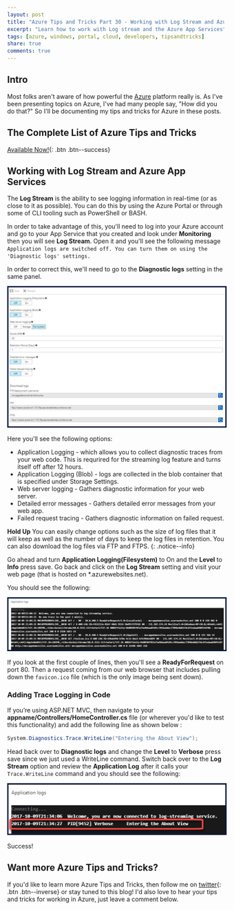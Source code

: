```yaml
---
layout: post
title: "Azure Tips and Tricks Part 30 - Working with Log Stream and Azure App Services"
excerpt: "Learn how to work with Log stream and the Azure App Services"
tags: [azure, windows, portal, cloud, developers, tipsandtricks]
share: true
comments: true
---
```


## Intro

Most folks aren't aware of how powerful the [Azure](http://www.azure.com) platform really is. As I've been presenting topics on Azure, I've had many people say, "How did you do that?" So I'll be documenting my tips and tricks for Azure in these posts.

## The Complete List of Azure Tips and Tricks

[Available Now!](https://michaelcrump.net/azure-tips-and-tricks-complete-list/){: .btn .btn--success} 

## Working with Log Stream and Azure App Services

The **Log Stream** is the ability to see logging information in real-time (or as close to it as possible). You can do this by using the Azure Portal or through some of CLI tooling such as PowerShell or BASH. 

In order to take advantage of this, you'll need to log into your Azure account and go to your App Service that you created and look under **Monitoring** then you will see **Log Stream**. Open it and you'll see the following message `Application logs are switched off. You can turn them on using the 'Diagnostic logs' settings.`

In order to correct this, we'll need to go to the **Diagnostic logs** setting in the same panel. 

<img style="border:3px solid #021a40" src="/files/logstream1.png">

Here you'll see the following options: 

* Application Logging - which allows you to collect diagnostic traces from your web code. This is requrired for the streaming log feature and turns itself off after 12 hours. 
* Application Logging (Blob) - logs are collected in the blob container that is specified under Storage Settings.
* Web server logging - Gathers diagnostic information for your web server.
* Detailed error messages - Gathers detailed error messages from your web app. 
* Failed request tracing - Gathers diagnostic information on failed request. 

**Hold Up** You can easily change options such as the size of log files that it will keep as well as the number of days to keep the log files in retention. You can also download the log files via FTP and FTPS. 
{: .notice--info}

Go ahead and turn **Application Logging(Filesystem)** to On and the **Level** to **Info** press save. Go back and click on the **Log Stream** setting and visit your web page (that is hosted on *.azurewebsites.net). 

You should see the following: 

<img style="border:3px solid #021a40" src="/files/logstream2.png">

If you look at the first couple of lines, then you'll see a **ReadyForRequest** on port 80. Then a request coming from our web browser that includes pulling down the `favicon.ico` file (which is the only image being sent down). 

### Adding Trace Logging in Code


If you’re using ASP.NET MVC, then navigate to your **appname/Controllers/HomeController.cs** file (or wherever you'd like to test this functionality) and add the following line as shown below :

```csharp
System.Diagnostics.Trace.WriteLine("Entering the About View");
```

Head back over to **Diagnostic logs** and change the **Level** to **Verbose** press save since we just used a WriteLine command. Switch back over to the **Log Stream** option and review the **Application Log** after it calls your `Trace.WriteLine` command and you should see the following: 

<img style="border:3px solid #021a40" src="/files/logstream3.png">

Success! 

## Want more Azure Tips and Tricks?

If you'd like to learn more Azure Tips and Tricks, then follow me on [twitter](http://twitter.com/mbcrump){: .btn .btn--inverse} or stay tuned to this blog! I'd also love to hear your tips and tricks for working in Azure, just leave a comment below. 